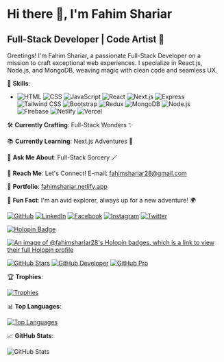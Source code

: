 # Hi there 👋, I'm Fahim Shariar
## Full-Stack Developer | Code Artist 🚀

Greetings! I'm Fahim Shariar, a passionate Full-Stack Developer on a mission to craft exceptional web experiences. I specialize in React.js, Node.js, and MongoDB, weaving magic with clean code and seamless UX.

🚀 **Skills**:
- ![HTML](https://img.shields.io/badge/HTML5-E34F26?style=for-the-badge&logo=html5&logoColor=white) ![CSS](https://img.shields.io/badge/CSS3-1572B6?style=for-the-badge&logo=css3&logoColor=white) ![JavaScript](https://img.shields.io/badge/JavaScript-F7DF1E?style=for-the-badge&logo=javascript&logoColor=black) ![React](https://img.shields.io/badge/React-61DAFB?style=for-the-badge&logo=react&logoColor=white) ![Next.js](https://img.shields.io/badge/Next.js-000000?style=for-the-badge&logo=next.js&logoColor=white) ![Express](https://img.shields.io/badge/Express-000000?style=for-the-badge&logo=express&logoColor=white) ![Tailwind CSS](https://img.shields.io/badge/Tailwind_CSS-38B2AC?style=for-the-badge&logo=tailwind-css&logoColor=white) ![Bootstrap](https://img.shields.io/badge/Bootstrap-7952B3?style=for-the-badge&logo=bootstrap&logoColor=white) ![Redux](https://img.shields.io/badge/Redux-764ABC?style=for-the-badge&logo=redux&logoColor=white) ![MongoDB](https://img.shields.io/badge/MongoDB-47A248?style=for-the-badge&logo=mongodb&logoColor=white) ![Node.js](https://img.shields.io/badge/Node.js-339933?style=for-the-badge&logo=node.js&logoColor=white) ![Firebase](https://img.shields.io/badge/Firebase-FFCA28?style=for-the-badge&logo=firebase&logoColor=black) ![Netlify](https://img.shields.io/badge/Netlify-00C7B7?style=for-the-badge&logo=netlify&logoColor=white) ![Vercel](https://img.shields.io/badge/Vercel-000000?style=for-the-badge&logo=vercel&logoColor=white)

🛠️ **Currently Crafting**: Full-Stack Wonders ✨

📚 **Currently Learning**: Next.js Adventures 🚀

🔧 **Ask Me About**: Full-Stack Sorcery 🪄

📧 **Reach Me**: Let's Connect! E-mail: fahimshariar28@gmail.com

🌟 **Portfolio**: [fahimshariar.netlify.app](https://fahimshariar.netlify.app/)

🌟 **Fun Fact**: I'm an avid explorer, always up for a new adventure! 🌍

[![GitHub](https://img.shields.io/badge/GitHub-%23121011.svg?style=for-the-badge&logo=github&logoColor=white)](https://github.com/fahimshariar28) [![LinkedIn](https://img.shields.io/badge/LinkedIn-%230077B5.svg?style=for-the-badge&logo=linkedin&logoColor=white)](https://www.linkedin.com/in/fahimshariar28/) [![Facebook](https://img.shields.io/badge/Facebook-%231877F2.svg?style=for-the-badge&logo=facebook&logoColor=white)](https://www.facebook.com/fahimshariar28) [![Instagram](https://img.shields.io/badge/Instagram-%23E4405F.svg?style=for-the-badge&logo=instagram&logoColor=white)](https://www.instagram.com/_fahim_shariar_/) [![Twitter](https://img.shields.io/badge/Twitter-%231DA1F2.svg?style=for-the-badge&logo=twitter&logoColor=white)](https://twitter.com/fahim_shariar28) 

[![Holopin Badge](https://img.shields.io/badge/-Holopin-464646?style=for-the-badge&logo=HoloLens&logoColor=white&link=https://holopin.me/fahimshariar28)](https://holopin.io/@fahimshariar28)

[![An image of @fahimshariar28's Holopin badges, which is a link to view their full Holopin profile](https://holopin.me/fahimshariar28)](https://holopin.io/@fahimshariar28)

[![GitHub Stars](https://img.shields.io/badge/GitHub%20Stars-🌟-brightgreen?style=for-the-badge&logo=github)](https://archiveprogram.github.com/) [![GitHub Developer](https://img.shields.io/badge/GitHub%20Developer-%F0%9F%9A%80-9cf?style=for-the-badge&logo=github)](https://docs.github.com/en/developers) [![GitHub Pro](https://img.shields.io/badge/GitHub%20Pro-%F0%9F%92%BC-ff69b4?style=for-the-badge&logo=github)](https://github.com/pricing)

🏆 **Trophies**: 

[![Trophies](https://github-profile-trophy.vercel.app/?username=fahimshariar28&no-bg=true)](https://github.com/ryo-ma/github-profile-trophy)

📊 **Top Languages**:

[![Top Languages](https://github-readme-stats.vercel.app/api/top-langs/?username=fahimshariar28&layout=compact)](https://github.com/anuraghazra/github-readme-stats)

📈 **GitHub Stats**:

![GitHub Stats](https://github-readme-stats.vercel.app/api?username=fahimshariar28&show_icons=true&count_private=true)
